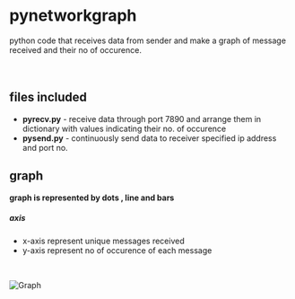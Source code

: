 # pynetworkgraph   
python code that receives data from sender and make a graph of message received and their no of occurence.  
<br/>
<br />  
## files included   
* **pyrecv.py** - receive data through port 7890 and arrange them in dictionary with values indicating their no. of occurence  
* **pysend.py** - continuously send data to receiver specified ip address and port no.  
## graph  
**graph is represented by dots , line and bars**  
##### axis  
* x-axis represent unique messages received  
* y-axis represent no of occurence of each message  
<br />

![Graph](index.png)


